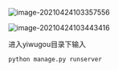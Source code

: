 ![image-20210424103357556](https://luoboovovimages.oss-cn-beijing.aliyuncs.com/img/image-20210424103357556.png)

![image-20210424103443416](https://luoboovovimages.oss-cn-beijing.aliyuncs.com/img/image-20210424103443416.png)

进入yiwugou目录下输入

~~~
python manage.py runserver
~~~

